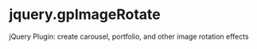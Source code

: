 jquery.gpImageRotate
====================

jQuery Plugin: create carousel, portfolio, and other image rotation effects 